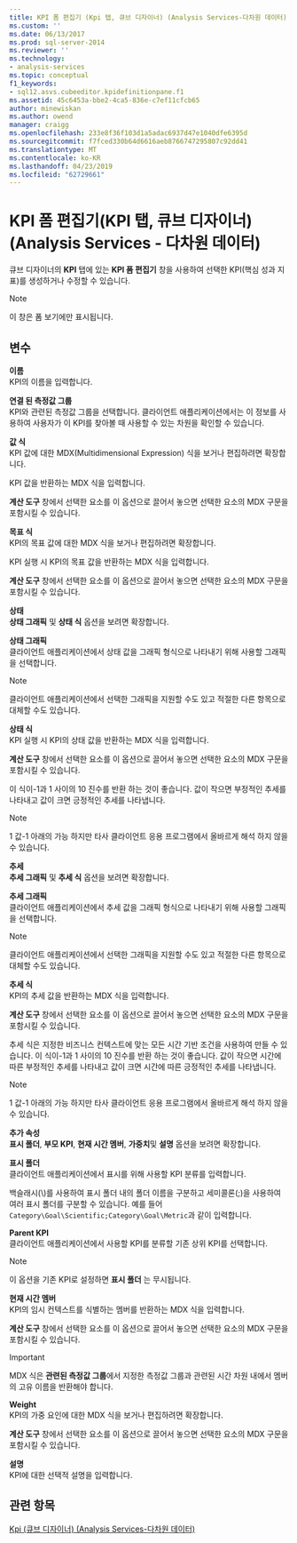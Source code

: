 ```yaml
---
title: KPI 폼 편집기 (Kpi 탭, 큐브 디자이너) (Analysis Services-다차원 데이터) | Microsoft Docs
ms.custom: ''
ms.date: 06/13/2017
ms.prod: sql-server-2014
ms.reviewer: ''
ms.technology:
- analysis-services
ms.topic: conceptual
f1_keywords:
- sql12.asvs.cubeeditor.kpidefinitionpane.f1
ms.assetid: 45c6453a-bbe2-4ca5-836e-c7ef11cfcb65
author: minewiskan
ms.author: owend
manager: craigg
ms.openlocfilehash: 233e8f36f103d1a5adac6937d47e1040dfe6395d
ms.sourcegitcommit: f7fced330b64d6616aeb8766747295807c92dd41
ms.translationtype: MT
ms.contentlocale: ko-KR
ms.lasthandoff: 04/23/2019
ms.locfileid: "62729661"
---
```

# <a name="kpi-form-editor-kpis-tab-cube-designer-analysis-services---multidimensional-data"></a>KPI 폼 편집기(KPI 탭, 큐브 디자이너)(Analysis Services - 다차원 데이터)
  큐브 디자이너의 **KPI** 탭에 있는 **KPI 폼 편집기** 창을 사용하여 선택한 KPI(핵심 성과 지표)를 생성하거나 수정할 수 있습니다.  
  
> [!NOTE]  
>  이 창은 폼 보기에만 표시됩니다.  
  
## <a name="options"></a>변수  
 **이름**  
 KPI의 이름을 입력합니다.  
  
 **연결 된 측정값 그룹**  
 KPI와 관련된 측정값 그룹을 선택합니다. 클라이언트 애플리케이션에서는 이 정보를 사용하여 사용자가 이 KPI를 찾아볼 때 사용할 수 있는 차원을 확인할 수 있습니다.  
  
 **값 식**  
 KPI 값에 대한 MDX(Multidimensional Expression) 식을 보거나 편집하려면 확장합니다.  
  
 KPI 값을 반환하는 MDX 식을 입력합니다.  
  
 **계산 도구** 창에서 선택한 요소를 이 옵션으로 끌어서 놓으면 선택한 요소의 MDX 구문을 포함시킬 수 있습니다.  
  
 **목표 식**  
 KPI의 목표 값에 대한 MDX 식을 보거나 편집하려면 확장합니다.  
  
 KPI 실행 시 KPI의 목표 값을 반환하는 MDX 식을 입력합니다.  
  
 **계산 도구** 창에서 선택한 요소를 이 옵션으로 끌어서 놓으면 선택한 요소의 MDX 구문을 포함시킬 수 있습니다.  
  
 **상태**  
 **상태 그래픽** 및 **상태 식** 옵션을 보려면 확장합니다.  
  
 **상태 그래픽**  
 클라이언트 애플리케이션에서 상태 값을 그래픽 형식으로 나타내기 위해 사용할 그래픽을 선택합니다.  
  
> [!NOTE]  
>  클라이언트 애플리케이션에서 선택한 그래픽을 지원할 수도 있고 적절한 다른 항목으로 대체할 수도 있습니다.  
  
 **상태 식**  
 KPI 실행 시 KPI의 상태 값을 반환하는 MDX 식을 입력합니다.  
  
 **계산 도구** 창에서 선택한 요소를 이 옵션으로 끌어서 놓으면 선택한 요소의 MDX 구문을 포함시킬 수 있습니다.  
  
 이 식이-1과 1 사이의 10 진수를 반환 하는 것이 좋습니다. 값이 작으면 부정적인 추세를 나타내고 값이 크면 긍정적인 추세를 나타냅니다.  
  
> [!NOTE]  
>  1 값-1 아래의 가능 하지만 타사 클라이언트 응용 프로그램에서 올바르게 해석 하지 않을 수 있습니다.  
  
 **추세**  
 **추세 그래픽** 및 **추세 식** 옵션을 보려면 확장합니다.  
  
 **추세 그래픽**  
 클라이언트 애플리케이션에서 추세 값을 그래픽 형식으로 나타내기 위해 사용할 그래픽을 선택합니다.  
  
> [!NOTE]  
>  클라이언트 애플리케이션에서 선택한 그래픽을 지원할 수도 있고 적절한 다른 항목으로 대체할 수도 있습니다.  
  
 **추세 식**  
 KPI의 추세 값을 반환하는 MDX 식을 입력합니다.  
  
 **계산 도구** 창에서 선택한 요소를 이 옵션으로 끌어서 놓으면 선택한 요소의 MDX 구문을 포함시킬 수 있습니다.  
  
 추세 식은 지정한 비즈니스 컨텍스트에 맞는 모든 시간 기반 조건을 사용하여 만들 수 있습니다. 이 식이-1과 1 사이의 10 진수를 반환 하는 것이 좋습니다. 값이 작으면 시간에 따른 부정적인 추세를 나타내고 값이 크면 시간에 따른 긍정적인 추세를 나타냅니다.  
  
> [!NOTE]  
>  1 값-1 아래의 가능 하지만 타사 클라이언트 응용 프로그램에서 올바르게 해석 하지 않을 수 있습니다.  
  
 **추가 속성**  
 **표시 폴더**, **부모 KPI**, **현재 시간 멤버**, **가중치**및 **설명** 옵션을 보려면 확장합니다.  
  
 **표시 폴더**  
 클라이언트 애플리케이션에서 표시를 위해 사용할 KPI 분류를 입력합니다.  
  
 백슬래시(\\)를 사용하여 표시 폴더 내의 폴더 이름을 구분하고 세미콜론(;)을 사용하여 여러 표시 폴더를 구분할 수 있습니다. 예를 들어 `Category\Goal\Scientific;Category\Goal\Metric`과 같이 입력합니다.  
  
 **Parent KPI**  
 클라이언트 애플리케이션에서 사용할 KPI를 분류할 기존 상위 KPI를 선택합니다.  
  
> [!NOTE]  
>  이 옵션을 기존 KPI로 설정하면 **표시 폴더** 는 무시됩니다.  
  
 **현재 시간 멤버**  
 KPI의 임시 컨텍스트를 식별하는 멤버를 반환하는 MDX 식을 입력합니다.  
  
 **계산 도구** 창에서 선택한 요소를 이 옵션으로 끌어서 놓으면 선택한 요소의 MDX 구문을 포함시킬 수 있습니다.  
  
> [!IMPORTANT]  
>  MDX 식은 **관련된 측정값 그룹**에서 지정한 측정값 그룹과 관련된 시간 차원 내에서 멤버의 고유 이름을 반환해야 합니다.  
  
 **Weight**  
 KPI의 가중 요인에 대한 MDX 식을 보거나 편집하려면 확장합니다.  
  
 **계산 도구** 창에서 선택한 요소를 이 옵션으로 끌어서 놓으면 선택한 요소의 MDX 구문을 포함시킬 수 있습니다.  
  
 **설명**  
 KPI에 대한 선택적 설명을 입력합니다.  
  
## <a name="see-also"></a>관련 항목  
 [Kpi &#40;큐브 디자이너&#41; &#40;Analysis Services-다차원 데이터&#41;](kpis-cube-designer-analysis-services-multidimensional-data.md)  
  
  
